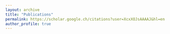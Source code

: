 ```yaml
---
layout: archive
title: "Publications"
permalink: https://scholar.google.ch/citations?user=XcxXOJsAAAAJ&hl=en
author_profile: true
---
```

